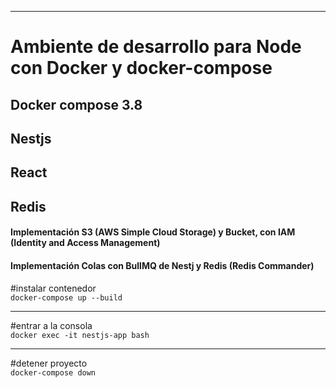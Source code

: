<hr />

<h1>Ambiente de desarrollo para Node con Docker y docker-compose</h1>
<h2>Docker compose 3.8</h2> 
<h2>Nestjs</h2>
<h2>React</h2>
<h2>Redis</h2>
<h4>Implementación S3 (AWS Simple Cloud Storage) y Bucket, con IAM (Identity and Access Management)</h4> 
<h4>Implementación Colas con BullMQ de Nestj y Redis (Redis Commander)</h4> 
#instalar contenedor<br/>
<code>docker-compose up --build</code>
<hr />
#entrar a la consola
<br/>
<code>docker exec -it nestjs-app bash</code>
<hr />
#detener proyecto
<br/>
<code>docker-compose down</code>